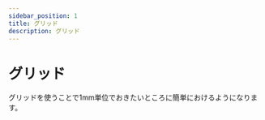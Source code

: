 ```yaml
---
sidebar_position: 1
title: グリッド
description: グリッド
---
```


# グリッド
グリッドを使うことで1mm単位でおきたいところに簡単におけるようになります。

